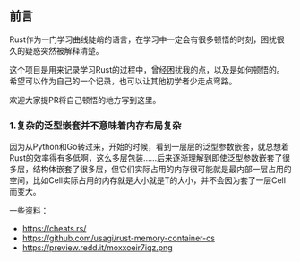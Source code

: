 ## 前言
Rust作为一门学习曲线陡峭的语言，在学习中一定会有很多顿悟的时刻，困扰很久的疑惑突然被解释清楚。

这个项目是用来记录学习Rust的过程中，曾经困扰我的点，以及是如何顿悟的。希望可以作为自己的一个记录，也可以让其他初学者少走点弯路。

欢迎大家提PR将自己顿悟的地方写到这里。

### 1.复杂的泛型嵌套并不意味着内存布局复杂
因为从Python和Go转过来，开始的时候，看到一层层的泛型参数嵌套，就总想着Rust的效率得有多低啊，这么多层包装……后来逐渐理解到即使泛型参数嵌套了很多层，结构体嵌套了很多层，但它们实际占用的内存很可能就是最内部一层占用的空间，比如Cell<T>实际占用的内存就是大小就是T的大小，并不会因为套了一层Cell而变大。

一些资料：
* https://cheats.rs/
* https://github.com/usagi/rust-memory-container-cs
* https://preview.redd.it/moxxoeir7iqz.png
